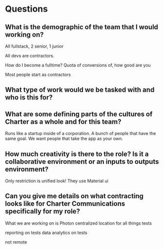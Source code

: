 # Questions

## What is the demographic of the team that I would working on?

All fullstack, 2 senior, 1 junior

All devs are contractors.

How do I become a fulltime?
Quota of conversions of, how good are you

Most people start as contractors

## What type of work would we be tasked with and who is this for?

## What are some defining parts of the cultures of Charter as a whole and for this team?

Runs like a startup inside of a corporation. A bunch of people that have the same goal. We want people that take the app as your own.

## How much creativity is there to the role? Is it a collaborative environment or an inputs to outputs environment?

Only restriction is unified look! They use Material ui

## Can you give me details on what contracting looks like for Charter Communications specifically for my role?

What we are working on is Photon
centralized location for all things tests

reporting on tests
data analytics on tests

not remote
